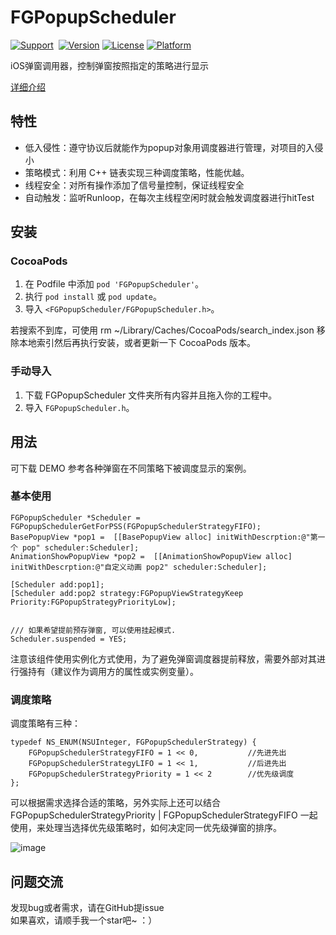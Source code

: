 # FGPopupScheduler

[![Support](https://img.shields.io/badge/support-iOS%206%2B%20-blue.svg?style=flat)](https://www.apple.com/nl/ios/)&nbsp;
[![Version](https://img.shields.io/cocoapods/v/FGPopupScheduler.svg?style=flat)](https://cocoapods.org/pods/FGPopupScheduler)
[![License](https://img.shields.io/cocoapods/l/FGPopupScheduler.svg?style=flat)](https://cocoapods.org/pods/FGPopupScheduler)
[![Platform](https://img.shields.io/cocoapods/p/FGPopupScheduler.svg?style=flat)](https://cocoapods.org/pods/FGPopupScheduler)

iOS弹窗调用器，控制弹窗按照指定的策略进行显示    

[详细介绍](https://juejin.cn/post/6979459370807476261)

## 特性
- 低入侵性：遵守协议后就能作为popup对象用调度器进行管理，对项目的入侵小
- 策略模式：利用 C++ 链表实现三种调度策略，性能优越。
- 线程安全：对所有操作添加了信号量控制，保证线程安全
- 自动触发：监听Runloop，在每次主线程空闲时就会触发调度器进行hitTest


## 安装

### CocoaPods

1. 在 Podfile 中添加 `pod 'FGPopupScheduler'`。
2. 执行 `pod install` 或 `pod update`。
3. 导入 `<FGPopupScheduler/FGPopupScheduler.h>`。

若搜索不到库，可使用 rm ~/Library/Caches/CocoaPods/search_index.json 移除本地索引然后再执行安装，或者更新一下 CocoaPods 版本。

### 手动导入

1. 下载 FGPopupScheduler 文件夹所有内容并且拖入你的工程中。
2. 导入 `FGPopupScheduler.h`。

## 用法

可下载 DEMO 参考各种弹窗在不同策略下被调度显示的案例。

### 基本使用

```
FGPopupScheduler *Scheduler = FGPopupSchedulerGetForPSS(FGPopupSchedulerStrategyFIFO);
BasePopupView *pop1 =  [[BasePopupView alloc] initWithDescrption:@"第一个 pop" scheduler:Scheduler];
AnimationShowPopupView *pop2 =  [[AnimationShowPopupView alloc] initWithDescrption:@"自定义动画 pop2" scheduler:Scheduler];

[Scheduler add:pop1];
[Scheduler add:pop2 strategy:FGPopupViewStrategyKeep Priority:FGPopupStrategyPriorityLow];


/// 如果希望提前预存弹窗, 可以使用挂起模式.
Scheduler.suspended = YES;

```
注意该组件使用实例化方式使用，为了避免弹窗调度器提前释放，需要外部对其进行强持有（建议作为调用方的属性或实例变量）。


### 调度策略

调度策略有三种：
```
typedef NS_ENUM(NSUInteger, FGPopupSchedulerStrategy) {
    FGPopupSchedulerStrategyFIFO = 1 << 0,           //先进先出
    FGPopupSchedulerStrategyLIFO = 1 << 1,           //后进先出
    FGPopupSchedulerStrategyPriority = 1 << 2        //优先级调度
};
```

可以根据需求选择合适的策略，另外实际上还可以结合 FGPopupSchedulerStrategyPriority | FGPopupSchedulerStrategyFIFO 一起使用，来处理当选择优先级策略时，如何决定同一优先级弹窗的排序。


![image](https://note.youdao.com/yws/public/resource/5d0f46ddde197eb1269de27f6675abd2/xmlnote/WEBRESOURCEfc2aed555ac786e6b520aec9e1de6b09/14666)


## 问题交流
发现bug或者需求，请在GitHub提issue    
如果喜欢，请顺手我一个star吧~ ：）

